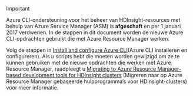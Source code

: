 > [!IMPORTANT]
> Azure CLI-ondersteuning voor het beheer van HDInsight-resources met behulp van Azure Service Manager (ASM) is **afgeschaft** en per 1 januari 2017 verdwenen. In de stappen in dit document worden de nieuwe Azure CLI-opdrachten gebruikt die met Azure Resource Manager werken.
> 
> Volg de stappen in [Install and configure Azure CLI](../articles/cli-install-nodejs.md)(Azure CLI installeren en configureren). Als u scripts hebt die moeten worden gewijzigd om ze te kunnen gebruiken met de nieuwe opdrachten die werken met Azure Resource Manager, raadpleegt u [Migrating to Azure Resource Manager-based development tools for HDInsight clusters](../articles/hdinsight/hdinsight-hadoop-development-using-azure-resource-manager.md) (Migreren naar op Azure Resource Manager gebaseerde hulpprogramma’s voor HDInsight-clusters) voor meer informatie.
> 
> 

